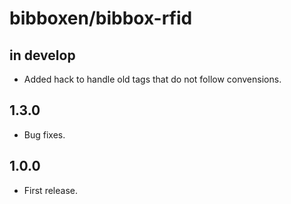 # bibboxen/bibbox-rfid

## in develop
* Added hack to handle old tags that do not follow convensions.

## 1.3.0
* Bug fixes.

## 1.0.0
* First release.
